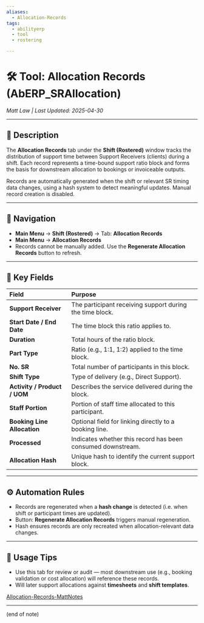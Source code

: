 ```yaml
---
aliases:
  - Allocation-Records
tags:
  - abilityerp
  - tool
  - rostering

---
```


# 🛠️ Tool: Allocation Records (AbERP_SRAllocation)

*Matt Law | Last Updated: 2025-04-30*

---

## 📘 Description

The **Allocation Records** tab under the **Shift (Rostered)** window tracks the distribution of support time between Support Receivers (clients) during a shift. Each record represents a time-bound support ratio block and forms the basis for downstream allocation to bookings or invoiceable outputs.

Records are automatically generated when the shift or relevant SR timing data changes, using a hash system to detect meaningful updates. Manual record creation is disabled.

---

## 📍 Navigation

- **Main Menu** → **Shift (Rostered)** → Tab: **Allocation Records**
- **Main Menu** → **Allocation Records**
- Records cannot be manually added. Use the **Regenerate Allocation Records** button to refresh.

---

## 🔧 Key Fields

| Field | Purpose |
|:---|:---|
| **Support Receiver** | The participant receiving support during the time block. |
| **Start Date / End Date** | The time block this ratio applies to. |
| **Duration** | Total hours of the ratio block. |
| **Part Type** | Ratio (e.g., 1:1, 1:2) applied to the time block. |
| **No. SR** | Total number of participants in this block. |
| **Shift Type** | Type of delivery (e.g., Direct Support). |
| **Activity / Product / UOM** | Describes the service delivered during the block. |
| **Staff Portion** | Portion of staff time allocated to this participant. |
| **Booking Line Allocation** | Optional field for linking directly to a booking line. |
| **Processed** | Indicates whether this record has been consumed downstream. |
| **Allocation Hash** | Unique hash to identify the current support block. |

---

## ⚙️ Automation Rules

- Records are regenerated when a **hash change** is detected (i.e. when shift or participant times are updated).
- Button: **Regenerate Allocation Records** triggers manual regeneration.
- Hash ensures records are only recreated when allocation-relevant data changes.

---

## 🧠 Usage Tips

- Use this tab for review or audit — most downstream use (e.g., booking validation or cost allocation) will reference these records.
- Will later support allocations against **timesheets** and **shift templates**.

[Allocation-Records-MattNotes](Allocation-Records-MattNotes.md)


---
(end of note)
